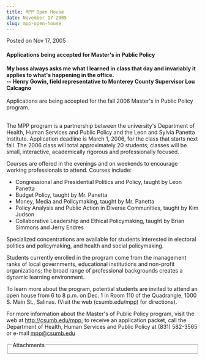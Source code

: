 ```yaml
---
title: MPP Open House
date: November 17 2005
slug: mpp-open-house
---
```





<span class="date">Posted on Nov 17, 2005    </span>
<h4>Applications being accepted for Master&apos;s in Public Policy</h4>
<p><strong>My boss always asks me what I learned in class that day
and invariably it applies to what&apos;s happening in the
office.<br/></strong><strong>-- Henry Gowin, field representative
to Monterey County Supervisor Lou Calcagno</strong><br>
<br>
Applications are being accepted for the fall 2006 Master&apos;s in
Public Policy program.</br></br></p>
<p>The MPP program is a partnership between the university&apos;s
Department of Health, Human Services and Public Policy and the Leon
and Sylvia Panetta Institute. Application deadline is March 1,
2006, for the class that starts next fall. The 2006 class will
total approximately 20 students; classes will be small,
interactive, academically rigorous and professionally focused.</p>
<p>Courses are offered in the evenings and on weekends to encourage
working professionals to attend. Courses include:</p>
<ul>
<li>Congressional and Presidential Politics and Policy, taught by
Leon Panetta</li>
<li>Budget Policy, taught by Mr. Panetta</li>
<li>Money, Media and Policymaking, taught by Mr. Panetta</li>
<li>Policy Analysis and Public Action in Diverse Communities,
taught by Kim Judson</li>
<li>Collaborative Leadership and Ethical Policymaking, taught by
Brian Simmons and Jerry Endres</li>
</ul>
<p>Specialized concentrations are available for students interested
in electoral politics and policymaking, and health and social
policymaking.</p>
<p>Students currently enrolled in the program come from the
management ranks of local governments, educational institutions and
non-profit organizations; the broad range of professional
backgrounds creates a dynamic learning environment.</p>
<p>To learn more about the program, potential students are invited
to attend an open house from 6 to 8 p.m. on Dec. 1 in Room 110 of
the Quadrangle, 1000 S. Main St., Salinas. (Visit the web
(csumb.edu/mpp) for directions).</p>
<p>For more information about the Master&apos;s of Public Policy
program, visit the web at <a href="http://csumb.edu/mpp;" title="http://csumb.edu/mpp;">http://csumb.edu/mpp;</a> to receive an
application packet, call the Department of Health, Human Services
and Public Policy at (831) 582-3565 or e-mail <a href="mailto:mpp@csumb.edu">mpp@csumb.edu</a></p>
<fieldset class="fieldgroup group-attachments">
<legend>Attachments</legend>
<div class="field field-type-emvideo field-field-attach-video">
<div class="field-items">
<div class="field-item odd">
<div class="emvideo emvideo-video emvideo-"/>
</div>
</div>
</div>
</fieldset>





